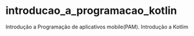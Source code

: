 # introducao_a_programacao_kotlin
Introdução a Programação de aplicativos mobile(PAM). Introdução a Kotlim
